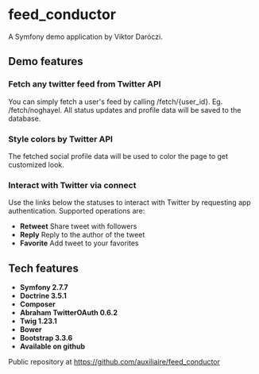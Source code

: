 feed_conductor
==============

A Symfony demo application by Viktor Daróczi.

## Demo features ##

### Fetch any twitter feed from Twitter API ###

You can simply fetch a user's feed by calling /fetch/{user_id}. Eg. /fetch/noghayel. All status updates and profile data will be saved to the database.

### Style colors by Twitter API ###

The fetched social profile data will be used to color the page to get customized look.

### Interact with Twitter via connect ###

Use the links below the statuses to interact with Twitter by requesting app authentication. Supported operations are:

* **Retweet** Share tweet with followers
* **Reply** Reply to the author of the tweet
* **Favorite** Add tweet to your favorites

## Tech features ##

* **Symfony 2.7.7**
* **Doctrine 3.5.1**
* **Composer**
* **Abraham TwitterOAuth 0.6.2**
* **Twig 1.23.1**
* **Bower**
* **Bootstrap 3.3.6**
* **Available on github**

Public repository at https://github.com/auxiliaire/feed_conductor